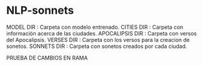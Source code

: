 # NLP-sonnets


MODEL DIR       : Carpeta con modelo entrenado.
CITIES DIR      : Carpeta con información acerca de las ciudades.
APOCALIPSIS DIR : Carpeta con versos del Apocalipsis.
VERSES DIR      : Carpeta con los versos para la creacion de sonetos.
SONNETS DIR     : Carpeta con sonetos creados por cada ciudad.

PRUEBA DE CAMBIOS EN RAMA
